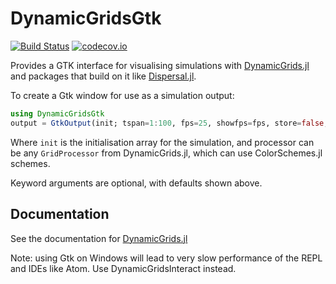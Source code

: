 # DynamicGridsGtk

[![Build Status](https://travis-ci.org/cesaraustralia/DynamicGridsGtk.jl.svg?branch=master)](https://travis-ci.org/cesaraustralia/DynamicGridsGtk.jl) 
[![codecov.io](http://codecov.io/github/cesaraustralia/DynamicGridsGtk.jl/coverage.svg?branch=master)](http://codecov.io/github/cesaraustralia/Cellular.jl?branch=master) 

Provides a GTK interface for visualising simulations with [DynamicGrids.jl](https://github.com/cesaraustralia/DynamicGrids.jl) and packages that build on it like [Dispersal.jl](https://github.com/cesaraustralia/Dispersal.jl). 

To create a Gtk window for use as a simulation output:

```julia
using DynamicGridsGtk
output = GtkOutput(init; tspan=1:100, fps=25, showfps=fps, store=false, processor=ColorProcessor())
```

Where `init` is the initialisation array for the simulation, and processor can
be any `GridProcessor` from DynamicGrids.jl, which can use ColorSchemes.jl schemes. 

Keyword arguments are optional, with defaults shown above.

## Documentation

See the documentation for [DynamicGrids.jl](https://cesaraustralia.github.io/DynamicGrids.jl/dev/)

Note: using Gtk on Windows will lead to very slow performance of the REPL and
IDEs like Atom. Use DynamicGridsInteract instead.
